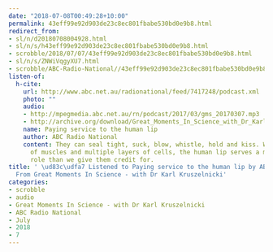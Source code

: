 ```yaml
---
date: "2018-07-08T00:49:28+10:00"
permalink: 43eff99e92d903de23c8ec801fbabe530bd0e9b8.html
redirect_from:
- sl/n/d20180708004928.html
- sl/n/s/h43eff99e92d903de23c8ec801fbabe530bd0e9b8.html
- scrobble/2018/07/07/43eff99e92d903de23c8ec801fbabe530bd0e9b8.html
- sl/n/s/ZNWiVqgyXU7.html
- scrobble/ABC-Radio-National//43eff99e92d903de23c8ec801fbabe530bd0e9b8.html
listen-of:
  h-cite:
    url: http://www.abc.net.au/radionational/feed/7417248/podcast.xml
    photo: ""
    audio:
    - http://mpegmedia.abc.net.au/rn/podcast/2017/03/gms_20170307.mp3
    - http://archive.org/download/Great_Moments_In_Science_with_Dr_Karl_Kruszelnicki-Podcast-by-ABC_Radio_National/Paying_service_to_the_human_lip.mp3
    name: Paying service to the human lip
    author: ABC Radio National
    content: They can seal tight, suck, blow, whistle, hold and kiss. With hundreds
      of muscles and multiple layers of cells, the human lip serves a much greater
      role than we give them credit for.
title: ' \ud83c\udfa7 Listened to Paying service to the human lip by ABC Radio National
  From Great Moments In Science - with Dr Karl Kruszelnicki'
categories:
- scrobble
- audio
- Great Moments In Science - with Dr Karl Kruszelnicki
- ABC Radio National
- July
- 2018
- 7
---
```

